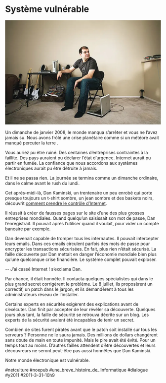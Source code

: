 # Système vulnérable

![](_i/ff_kaminsky_f1.webp)

Un dimanche de janvier 2008, le monde manqua s’arrêter et vous ne l’avez jamais su. Nous avons frôlé une crise planétaire comme si un météore avait manqué percuter la terre .

Vous auriez pu être ruiné. Des centaines d’entreprises contraintes à la faillite. Des pays auraient pu déclarer l’état d’urgence. Internet aurait pu partir en fumée. La confiance que nous accordons aux systèmes électroniques aurait pu être détruite à jamais.

Et il ne se passa rien. La journée se termina comme un dimanche ordinaire, dans le calme avant le rush du lundi.

Cet après-midi-là, Dan Kaminski, un trentenaire un peu enrobé qui porte presque toujours un t-shirt sombre, un jean sombre et des baskets noirs, découvrit [comment prendre le contrôle d’Internet](http://www.wired.com/techbiz/people/magazine/16-12/ff_kaminsky?currentPage=all).

Il réussit à créer de fausses pages sur le site d’une des plus grosses entreprises mondiales. Quand quelqu’un saisissait son mot de passe, Dan l’enregistrait. Il pouvait après l’utiliser quand il voulait, pour vider un compte bancaire par exemple.

Dan devenait capable de tromper tous les internautes. Il pouvait intercepter leurs emails. Dans ces emails circulent parfois des mots de passe pour encrypter les transactions sécurisées. En fait, plus rien n’était sécurisé. La faille découverte par Dan mettait en danger l’économie mondiale bien plus qu’une quelconque crise financière. Le système complet pouvait exploser.

-- J’ai cassé Internet ! s’exclama Dan.

Par chance, il était honnête. Il contacta quelques spécialistes qui dans le plus grand secret corrigèrent le problème. Le 8 juillet, ils proposèrent un correctif, un patch dans le jargon, et ils demandèrent à tous les administrateurs réseau de l’installer.

Certains experts en sécurités exigèrent des explications avant de s’exécuter. Dan finit par accepter de leur révéler sa découverte. Quelques jours plus tard, la faille de sécurité se retrouva décrite sur un blog. Les experts de la sécurité avaient été incapables de tenir un secret.

Combien de sites furent piratés avant que le patch soit installé sur tous les serveurs ? Personne ne le saura jamais. Des millions de dollars changèrent sans doute de main en toute impunité. Mais le pire avait été évité. Pour un temps tout au moins. D’autres failles attendent d’être découvertes et leurs découvreurs ne seront peut-être pas aussi honnêtes que Dan Kaminski.

Notre monde électronique est vulnérable.

#netculture #noepub #une_breve_histoire_de_linformatique #dialogue #y2011 #2011-3-31-10h9
